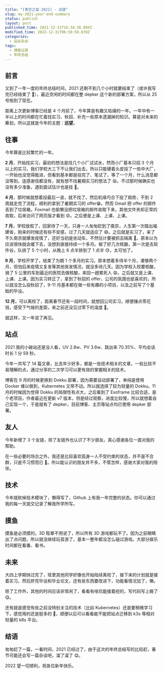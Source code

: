 ```yaml
---
title: "[青空之蓝-2021] - 远望"
slug: my-2021-year-end-summary
status: publish
layout: post
published_time: 2021-12-31T16:34:36.894Z
modified_time: 2022-12-31T06:59:50.839Z
categories:
  - 站长杂谈
tags:
  - 博客记录
  - 年终总结
---
```


## 前言

又到了一年一度的年终总结时间，2021 还剩不到几个小时就要结束了（或许我写完已经结束了 🤣），最近空闲的时间都在整 depker 这个新的部署方案，所以从 25 号拖到了现在。

距离上次更新博客已经是 4 个月前了，今年算是有趣又枯燥的一年。一年中有一半以上的时间都在忙着找实习、秋招、补充一些原本遗漏掉的知识。算是对未来的筹划，所以这就是今年的主题：**远望**。

## 往事

今年算是比较繁忙的一年。

**2 月**，开始找实习，最初的想法是找几个小厂试试水，然而小厂基本只招 3 个月以上的实习，我们学校大三下不让我们出去，所以只能硬着头皮投了一些中大厂，一开始也没觉得能进，但看到基本都是投完了、笔试了，等了一个月，什么消息都没等到，连感谢信都没有，就有想不找暑期实习的想法了 😫。不过那时候确实也没有多少准备，遇到面试估计也是挂 🤣。

**4 月**，那时候就想着投最后一波，就不找了。然后机缘巧合下投了趋势，不到 2 周就走完了流程，顺利的拿到了暑期实习的 offer😁。然而 Gmail 把 offer 的邮件丢到了垃圾箱，Foxmail 也偷懒没把垃圾箱的邮件收取下来，其他文件夹却正常的收取，后来访问了网页版才看到 😵。之后便是上课、上课、上课。

**7 月**，学校放假了，回家待了一天，只身一人匆匆赶到了南京，人生第一次踏出福建省，刚来的时候还有些不安感，过了几天就适应了 😅。之后就是实习了，来了不久南京就爆发疫情了，还好当初是坐动车，不然估计要被抓去隔离 🤣。原本以为应该很快就会缓下去，没想到直接持续一个多月。做了好几次核酸，第一次是去软件谷，队排了 5 个小时，从晚上 8 点半排到了 1 点半 😓，太可怕了。

**9 月**，学校开学了，结束了为期 1 个多月的实习。原本想着多待半个月，凑够两个月，但怕后来疫情又复发等其他突发情况，就没多待几天。因为学校入校要核酸，骑了 5 公里的车到最近的医院去做核酸，来回一趟累死人 😧。之后就又是上课、上课、上课。因为实习转正了，拿到了秋招的 offer，公司的氛围也挺喜欢的，所以就没怎么投秋招了，9-11 月基本都在做一些有趣的小项目，以及之前写了个基础的毕设。

**12 月**，可以离校了，距离春节还有一段时间，就想回公司实习，顺便赚点零花钱，感受下气候的差距，来之前还没见过零下的温度 🤣。

就这样，又一年说了再见。

## 站点

2021 我的小破站还是没人看，UV 2.8w、PV 3.6w、跳出率 70.35%、平均会话时长 1 分 59 秒。

今年一共写了 14 篇文章，比去年少好多，都是一些技术相关的文章，一些比较不易理解的点，通过分享的二次学习可以更有效的掌握相关的技术。

博客在 9 月的时候更换到 Dokku 部署，因为需要自动部署了，单纯是使用 Docker 难以做到，Kubernetes 又带不动。所以就选择了较为轻量的 Dokku。11 月的时候因为觉得 Dokku 的局限性有点大，之后看到了 Exoframe 比较合适，是个老项目，作者最近在更新 v7 版本，但是经过观察，进度比较慢，所以就想着自己实现一个，于是就有了 depker，目前博客、主页等站点均已使用 depker 部署。

## 友人

今年新增了 3 个友链，除了友链外也认识了不少朋友。真心感谢各位一直对我的帮助。

在一些必要的场合之外，我还是比较喜欢孤身一人不受约束的状态，并不是不合群，只是不习惯而已 🤣。所以能认识的朋友并不多，不管怎样，感谢大家对我的陪伴。

## 技术

今年就砍掉技术模块了，懒得写了，Github 上有我一年完整的状态。你可以通过我的每一天提交记录了解我所学所写。

## 摸鱼

摸鱼是必须摸的。3D 眩晕不用说了，所以所有 3D 游戏都玩不了。因为之前眼睛出了点问题，所以就没继续玩音游了，基本一整年都没怎么碰过游戏。大部分娱乐时间都在看番、看书。

## 未来

大四上学期快过完了，班里其他同学好像也开始陆续离校了，接下来的计划就是接着实习，然后肝完毕设和毕业论文，还有些东西要改进下，功能看情况加了，懒。

除了工作外，其他的时间应该非常闲了，看看有啥坑能接着挖的，写代码写上瘾了 😋。

还有就是感觉有些之前没特别关注的技术（比如 Kubernetes）还是要稍微学习下，感觉用的还是挺多的 🤔，顺便以后可以看看能不能把站点迁移到 k3s 等相对轻量的 k8s 平台。

## 结语

匆匆赶了一篇，一看时间，2021 已经过了，由于这次的年终总结写的比较赶，春节可能还会写一篇杂谈吧，溜了溜了 😋。

<MessageBox>2022 望一切顺利，祝各位新年快乐。</MessageBox>
